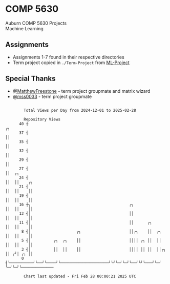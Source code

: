 # COMP 5630
Auburn COMP 5630 Projects  
Machine Learning

## Assignments
- Assignments 1-7 found in their respective directories
- Term project copied in `./Term-Project` from [ML-Project](https://github.com/wumphlett/ML-Project)

## Special Thanks
- [@MatthewFreestone](https://github.com/MatthewFreestone) - term project groupmate and matrix wizard
- [@mss0033](https://github.com/mss0033) - term project groupmate

```

        Total Views per Day from 2024-12-01 to 2025-02-28

        Repository Views
      40 ┼                                                               ╭╮
      37 ┤                                                               ││
      35 ┤                                                               ││
      32 ┤                                                               ││
      29 ┤                                                               ││
      27 ┤                                                               ││  ╭╮
      24 ┤                                                               ││  ││    ╭╮
      21 ┤                                                               ││  ││    ││
      19 ┤                                                               ││  ││    ││
      16 ┼╮                                           ╭╮                 ││  ││    ││
      13 ┤│                                           ││                 ││  ││    ││
      11 ┤│                                           ││      ╭╮         ││  ││    ││
       8 ┤│                    ╭╮                     ││╭╮    ││  ╭╮     ││  ││    ││
       5 ┤│          ╭╮  ╭╮    ││                     ││││ ╭╮ ││  ││     ││  ││    ││
       3 ┤│          ││  ││    ││                     ││││ ││ ││  ││╭╮   ││ ╭╯│ ╭╮ ││
       0 ┤╰──────────╯╰──╯╰────╯╰─────────────────────╯╰╯╰─╯╰─╯╰──╯╰╯╰───╯╰─╯ ╰─╯╰─╯╰──────────────

        Chart last updated - Fri Feb 28 00:00:21 2025 UTC
        
```
